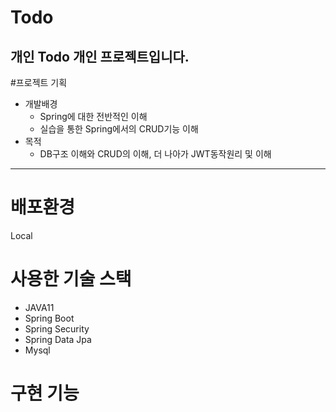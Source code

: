 # Todo
개인 Todo 개인 프로젝트입니다.
-------------------------------
#프로젝트 기획
+ 개발배경
  + Spring에 대한 전반적인 이해
  + 실습을 통한 Spring에서의 CRUD기능 이해
+ 목적
  + DB구조 이해와 CRUD의 이해, 더 나아가 JWT동작원리 및 이해 
-------------------------------
# 배포환경 
Local

# 사용한 기술 스택
+ JAVA11
+ Spring Boot
+ Spring Security
+ Spring Data Jpa
+ Mysql

# 구현 기능
